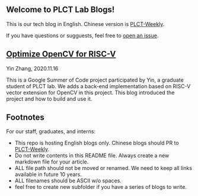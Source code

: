 ## Welcome to PLCT Lab Blogs!

This is our tech blog in English. Chinese version is [PLCT-Weekly](https://github.com/isrc-cas/PLCT-Weekly).

If you have questions or sugguests, feel free to [open an issue](https://github.com/plctlab/plctlab.github.io/issues).


## [Optimize OpenCV for RISC-V](https://plctlab.github.io/opencv/Optimize_OpenCV_for_RISC-V.html)

Yin Zhang, 2020.11.16

This is a Google Summer of Code project participated by Yin, a graduate student of PLCT lab. We adds a back-end implementation based on RISC-V vector extension for OpenCV in this project. This blog introduced the project and how to build and use it.

## Footnotes

For our staff, graduates, and interns:
- This repo is hosting English blogs only. Chinese blogs should PR to [PLCT-Weekly](https://github.com/isrc-cas/PLCT-Weekly).
- Do not write contents in this README file. Always create a new markdown file for your article.
- ALL file path should not be moved or renamed. We need to keep all links available in future 10 years.
- ALL filenames should be ASCII w/o spaces.
- feel free to create new subfolder if you have a series of blogs to write.
